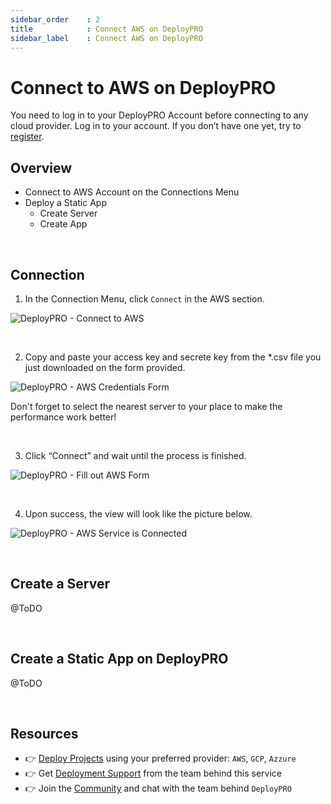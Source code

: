 ```yaml
---
sidebar_order    : 2
title            : Connect AWS on DeployPRO
sidebar_label    : Connect AWS on DeployPRO
---
```


# Connect to AWS on DeployPRO

You need to log in to your DeployPRO Account before connecting to any cloud provider. Log in to your account. If you don’t have one yet, try to [register](http://localhost:3000/app-platform-do/intro).

## Overview
- Connect to AWS Account on the Connections Menu
- Deploy a Static App
  - Create Server
  - Create App

<br />

## Connection

1. In the Connection Menu, click `Connect` in the AWS section.

![DeployPRO - Connect to AWS](https://github.com/app-generator/dummy/assets/51070104/b82c4f15-bfdd-4a74-adfd-0c02c386e2c7)

<br />

2. Copy and paste your access key and secrete key from the *.csv file you just downloaded on the form provided.

![DeployPRO - AWS Credentials Form](https://github.com/app-generator/dummy/assets/51070104/2b5aa872-9d0c-456d-9be8-e018abf41b91)

Don't forget to select the nearest server to your place to make the performance work better!

<br />

3. Click “Connect” and wait until the process is finished.

![DeployPRO - Fill out AWS Form](https://github.com/app-generator/dummy/assets/51070104/b2e27701-176c-44ff-8453-d1afca4284a4)

<br />

4. Upon success, the view will look like the picture below.

![DeployPRO - AWS Service is Connected](https://github.com/app-generator/dummy/assets/51070104/45443c6b-85a9-4341-acd5-45385cbbc814)

<br />

## Create a Server

@ToDO

<br />

## Create a Static App on DeployPRO

@ToDO

<br />

## Resources

- 👉 [Deploy Projects](https://deploypro.dev/) using your preferred provider: `AWS`, `GCP`, `Azzure`
- 👉 Get [Deployment Support](https://deploypro.dev/support/) from the team behind this service
- 👉 Join the [Community](https://discord.gg/qQhjQZhnur) and chat with the team behind `DeployPRO`
